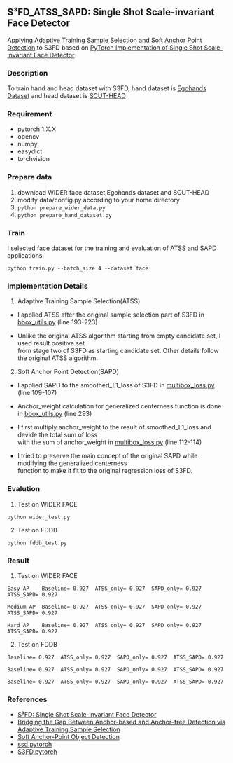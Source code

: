 ## S³FD_ATSS_SAPD: Single Shot Scale-invariant Face Detector ##
Applying [Adaptive Training Sample Selection](https://arxiv.org/abs/1912.02424) and [Soft Anchor Point Detection](https://arxiv.org/abs/1911.12448) to S3FD 
based on [PyTorch Implementation of Single Shot Scale-invariant Face Detector](https://github.com/yxlijun/S3FD.pytorch)
### Description
To train hand and head dataset with S3FD, hand dataset is [Egohands Dataset](http://vision.soic.indiana.edu/projects/egohands/) and head dataset is [SCUT-HEAD](https://github.com/HCIILAB/SCUT-HEAD-Dataset-Release)

### Requirement
* pytorch 1.X.X 
* opencv 
* numpy 
* easydict
* torchvision

### Prepare data 
1. download WIDER face dataset,Egohands dataset and SCUT-HEAD
2. modify data/config.py according to your home directory
3. ``` python prepare_wider_data.py ```
4. ``` python prepare_hand_dataset.py ```

### Train
I selected face dataset for the training and evaluation of ATSS and SAPD applications.
``` 
python train.py --batch_size 4 --dataset face
``` 

### Implementation Details
1. Adaptive Training Sample Selection(ATSS)

* I applied ATSS after the original sample selection part of S3FD in [bbox_utils.py](https://github.com/tgisaturday/S3FD_ATSS_SAPD/blob/master/layers/bbox_utils.py) (line 193-223)

* Unlike the original ATSS algorithm starting from empty candidate set, I used result positive set<br>
from stage two of S3FD as starting candidate set. Other details follow the original ATSS algorithm.

2. Soft Anchor Point Detection(SAPD)

* I applied SAPD to the smoothed_L1_loss of S3FD in [multibox_loss.py](https://github.com/tgisaturday/S3FD_ATSS_SAPD/tree/master/layers/modules/multibox_loss.py) (line 109-107)

* Anchor_weight calculation for generalized centerness function is done in [bbox_utils.py](https://github.com/tgisaturday/S3FD_ATSS_SAPD/blob/master/layers/bbox_utils.py) (line 293)

* I first multiply anchor_weight to the result of smoothed_L1_loss and devide the total sum of loss<br> 
with the sum of anchor_weight in [multibox_loss.py](https://github.com/tgisaturday/S3FD_ATSS_SAPD/tree/master/layers/modules/multibox_loss.py) (line 112-114)

* I tried to preserve the main concept of the original SAPD while modifying the generalized centerness<br>
function to make it fit to the original regression loss of S3FD.


### Evalution

1. Test on WIDER FACE 
```
python wider_test.py
```
2. Test on FDDB
```
python fddb_test.py
```

### Result
1. Test on WIDER FACE 
```
Easy AP    Baseline= 0.927  ATSS_only= 0.927  SAPD_only= 0.927  ATSS_SAPD= 0.927
    
Medium AP  Baseline= 0.927  ATSS_only= 0.927  SAPD_only= 0.927  ATSS_SAPD= 0.927
    
Hard AP    Baseline= 0.927  ATSS_only= 0.927  SAPD_only= 0.927  ATSS_SAPD= 0.927
```

2. Test on FDDB
```
Baseline= 0.927  ATSS_only= 0.927  SAPD_only= 0.927  ATSS_SAPD= 0.927
    
Baseline= 0.927  ATSS_only= 0.927  SAPD_only= 0.927  ATSS_SAPD= 0.927
    
Baseline= 0.927  ATSS_only= 0.927  SAPD_only= 0.927  ATSS_SAPD= 0.927
```    

### References
* [S³FD: Single Shot Scale-invariant Face Detector](https://arxiv.org/abs/1708.05237)
* [Bridging the Gap Between Anchor-based and Anchor-free Detection via Adaptive Training Sample Selection](https://arxiv.org/abs/1912.02424)
* [Soft Anchor-Point Object Detection](https://arxiv.org/abs/1911.12448)
* [ssd.pytorch](https://github.com/amdegroot/ssd.pytorch)
* [S3FD.pytorch](https://github.com/yxlijun/S3FD.pytorch)